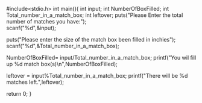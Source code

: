 #include<stdio.h>
int main(){
    int input;
    int NumberOfBoxFilled;
    int Total_number_in_a_match_box;
    int leftover;
  puts("Please Enter the total number of matches you have:");  
scanf("%d",&input);

puts("Please enter the size of the match box been filled in inchies");
scanf("%d",&Total_number_in_a_match_box);

NumberOfBoxFilled= input/Total_number_in_a_match_box;
printf("You wil fill up %d match box(s)\n",NumberOfBoxFilled);

leftover = input%Total_number_in_a_match_box;
printf("There will be %d matches left.",leftover);


return 0;
}
